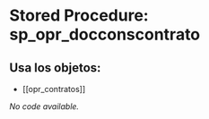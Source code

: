 # Stored Procedure: sp_opr_docconscontrato

## Usa los objetos:
- [[opr_contratos]]

*No code available.*
